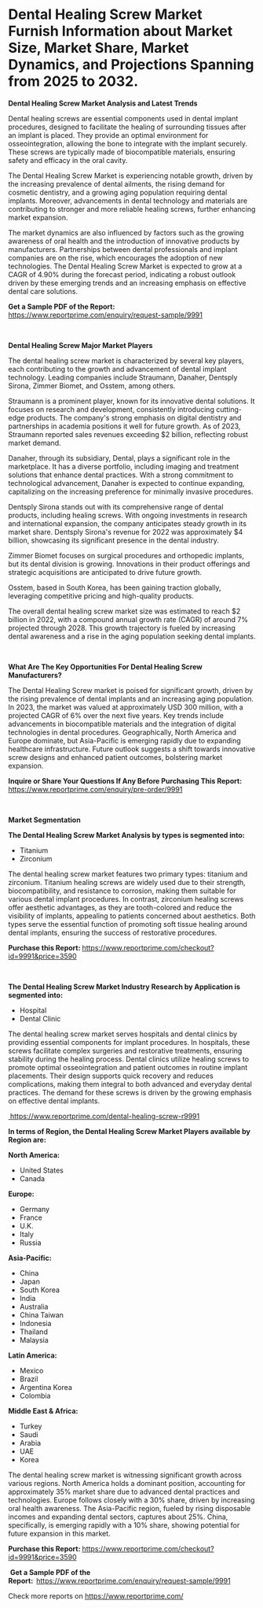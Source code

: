 <p><h1>Dental Healing Screw Market Furnish Information about Market Size, Market Share, Market Dynamics, and Projections Spanning from 2025 to 2032.</h1></p><p><strong>Dental Healing Screw Market Analysis and Latest Trends</strong></p>
<p><p>Dental healing screws are essential components used in dental implant procedures, designed to facilitate the healing of surrounding tissues after an implant is placed. They provide an optimal environment for osseointegration, allowing the bone to integrate with the implant securely. These screws are typically made of biocompatible materials, ensuring safety and efficacy in the oral cavity.</p><p>The Dental Healing Screw Market is experiencing notable growth, driven by the increasing prevalence of dental ailments, the rising demand for cosmetic dentistry, and a growing aging population requiring dental implants. Moreover, advancements in dental technology and materials are contributing to stronger and more reliable healing screws, further enhancing market expansion. </p><p>The market dynamics are also influenced by factors such as the growing awareness of oral health and the introduction of innovative products by manufacturers. Partnerships between dental professionals and implant companies are on the rise, which encourages the adoption of new technologies. The Dental Healing Screw Market is expected to grow at a CAGR of 4.90% during the forecast period, indicating a robust outlook driven by these emerging trends and an increasing emphasis on effective dental care solutions.</p></p>
<p><strong>Get a Sample PDF of the Report:&nbsp;</strong> <a href="https://www.reportprime.com/enquiry/request-sample/9991?utm_campaign=3295&utm_medium=2&utm_source=Github&utm_content=ia&utm_term=20032025&utm_id=dental-healing-screw">https://www.reportprime.com/enquiry/request-sample/9991</a></p>
<p>&nbsp;</p>
<p><strong>Dental Healing Screw Major Market Players</strong></p>
<p><p>The dental healing screw market is characterized by several key players, each contributing to the growth and advancement of dental implant technology. Leading companies include Straumann, Danaher, Dentsply Sirona, Zimmer Biomet, and Osstem, among others. </p><p>Straumann is a prominent player, known for its innovative dental solutions. It focuses on research and development, consistently introducing cutting-edge products. The company's strong emphasis on digital dentistry and partnerships in academia positions it well for future growth. As of 2023, Straumann reported sales revenues exceeding $2 billion, reflecting robust market demand.</p><p>Danaher, through its subsidiary, Dental, plays a significant role in the marketplace. It has a diverse portfolio, including imaging and treatment solutions that enhance dental practices. With a strong commitment to technological advancement, Danaher is expected to continue expanding, capitalizing on the increasing preference for minimally invasive procedures.</p><p>Dentsply Sirona stands out with its comprehensive range of dental products, including healing screws. With ongoing investments in research and international expansion, the company anticipates steady growth in its market share. Dentsply Sirona's revenue for 2022 was approximately $4 billion, showcasing its significant presence in the dental industry.</p><p>Zimmer Biomet focuses on surgical procedures and orthopedic implants, but its dental division is growing. Innovations in their product offerings and strategic acquisitions are anticipated to drive future growth. </p><p>Osstem, based in South Korea, has been gaining traction globally, leveraging competitive pricing and high-quality products. </p><p>The overall dental healing screw market size was estimated to reach $2 billion in 2022, with a compound annual growth rate (CAGR) of around 7% projected through 2028. This growth trajectory is fueled by increasing dental awareness and a rise in the aging population seeking dental implants.</p></p>
<p>&nbsp;</p>
<p><strong>What Are The Key Opportunities For Dental Healing Screw Manufacturers?</strong></p>
<p><p>The Dental Healing Screw market is poised for significant growth, driven by the rising prevalence of dental implants and an increasing aging population. In 2023, the market was valued at approximately USD 300 million, with a projected CAGR of 6% over the next five years. Key trends include advancements in biocompatible materials and the integration of digital technologies in dental procedures. Geographically, North America and Europe dominate, but Asia-Pacific is emerging rapidly due to expanding healthcare infrastructure. Future outlook suggests a shift towards innovative screw designs and enhanced patient outcomes, bolstering market expansion.</p></p>
<p><strong>Inquire or Share Your Questions If Any Before Purchasing This Report:</strong> <a href="https://www.reportprime.com/enquiry/pre-order/9991?utm_campaign=3295&utm_medium=2&utm_source=Github&utm_content=ia&utm_term=20032025&utm_id=dental-healing-screw">https://www.reportprime.com/enquiry/pre-order/9991</a></p>
<p>&nbsp;</p>
<p><strong>Market Segmentation</strong></p>
<p><strong>The Dental Healing Screw Market Analysis by types is segmented into:</strong></p>
<p><ul><li>Titanium</li><li>Zirconium</li></ul></p>
<p><p>The dental healing screw market features two primary types: titanium and zirconium. Titanium healing screws are widely used due to their strength, biocompatibility, and resistance to corrosion, making them suitable for various dental implant procedures. In contrast, zirconium healing screws offer aesthetic advantages, as they are tooth-colored and reduce the visibility of implants, appealing to patients concerned about aesthetics. Both types serve the essential function of promoting soft tissue healing around dental implants, ensuring the success of restorative procedures.</p></p>
<p><strong>Purchase this Report:&nbsp;</strong><a href="https://www.reportprime.com/checkout?id=9991&price=3590&utm_campaign=3295&utm_medium=2&utm_source=Github&utm_content=ia&utm_term=20032025&utm_id=dental-healing-screw">https://www.reportprime.com/checkout?id=9991&price=3590</a></p>
<p>&nbsp;</p>
<p><strong>The Dental Healing Screw Market Industry Research by Application is segmented into:</strong></p>
<p><ul><li>Hospital</li><li>Dental Clinic</li></ul></p>
<p><p>The dental healing screw market serves hospitals and dental clinics by providing essential components for implant procedures. In hospitals, these screws facilitate complex surgeries and restorative treatments, ensuring stability during the healing process. Dental clinics utilize healing screws to promote optimal osseointegration and patient outcomes in routine implant placements. Their design supports quick recovery and reduces complications, making them integral to both advanced and everyday dental practices. The demand for these screws is driven by the growing emphasis on effective dental implants.</p></p>
<p><a href="https://www.reportprime.com/dental-healing-screw-r9991?utm_campaign=3295&utm_medium=2&utm_source=Github&utm_content=ia&utm_term=20032025&utm_id=dental-healing-screw">&nbsp;https://www.reportprime.com/dental-healing-screw-r9991</a></p>
<p><strong>In terms of Region, the Dental Healing Screw Market Players available by Region are:</strong></p>
<p>
    <p> <strong> North America: </strong>
        <ul>
            <li>United States</li>
            <li>Canada</li>
        </ul>
        </p> 
    <p> <strong> Europe: </strong>
        <ul>
            <li>Germany</li>
            <li>France</li>
            <li>U.K.</li>
            <li>Italy</li>
            <li>Russia</li>
        </ul>
        </p> 
    <p> <strong> Asia-Pacific: </strong>
        <ul>
            <li>China</li>
            <li>Japan</li>
            <li>South Korea</li>
            <li>India</li>
            <li>Australia</li>
            <li>China Taiwan</li>
            <li>Indonesia</li>
            <li>Thailand</li>
            <li>Malaysia</li>
        </ul>
        </p> 
    <p> <strong> Latin America: </strong>
        <ul>
            <li>Mexico</li>
            <li>Brazil</li>
            <li>Argentina Korea</li>
            <li>Colombia</li>
        </ul>
        </p> 
    <p> <strong> Middle East & Africa: </strong>
        <ul>
            <li>Turkey</li>
            <li>Saudi</li>
            <li>Arabia</li>
            <li>UAE</li>
            <li>Korea</li>
        </ul>
    </p>
    </p>
<p><p>The dental healing screw market is witnessing significant growth across various regions. North America holds a dominant position, accounting for approximately 35% market share due to advanced dental practices and technologies. Europe follows closely with a 30% share, driven by increasing oral health awareness. The Asia-Pacific region, fueled by rising disposable incomes and expanding dental sectors, captures about 25%. China, specifically, is emerging rapidly with a 10% share, showing potential for future expansion in this market.</p></p>
<p><strong>Purchase this Report: </strong><a href="https://www.reportprime.com/checkout?id=9991&price=3590&utm_campaign=3295&utm_medium=2&utm_source=Github&utm_content=ia&utm_term=20032025&utm_id=dental-healing-screw">https://www.reportprime.com/checkout?id=9991&price=3590</a></p>
<p>&nbsp;<strong>Get a Sample PDF of the Report:&nbsp;&nbsp;</strong><a href="https://www.reportprime.com/enquiry/request-sample/9991?utm_campaign=3295&utm_medium=2&utm_source=Github&utm_content=ia&utm_term=20032025&utm_id=dental-healing-screw">https://www.reportprime.com/enquiry/request-sample/9991</a></p>
<p><strong></strong></p>
<p>Check more reports on <a href="https://www.reportprime.com/?utm_campaign=3295&utm_medium=2&utm_source=Github&utm_content=ia&utm_term=20032025&utm_id=dental-healing-screw">https://www.reportprime.com/</a></p>